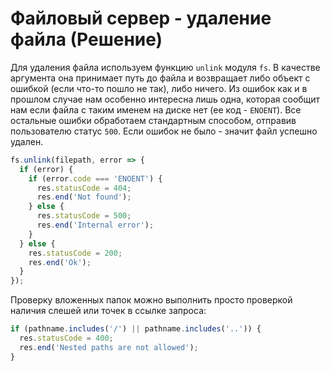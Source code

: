 # Файловый сервер - удаление файла (Решение)

Для удаления файла используем функцию `unlink` модуля `fs`. В качестве аргумента она принимает путь до файла и возвращает
либо объект с ошибкой (если что-то пошло не так), либо ничего. Из ошибок как и в прошлом случае нам особенно интересна 
лишь одна, которая сообщит нам если файла с таким именем на диске нет (ее код - `ENOENT`). Все остальные ошибки 
обработаем стандартным способом, отправив пользователю статус `500`. Если ошибок не было - значит файл успешно удален.
```js
fs.unlink(filepath, error => {
  if (error) {
    if (error.code === 'ENOENT') {
      res.statusCode = 404;
      res.end('Not found');
    } else {
      res.statusCode = 500;
      res.end('Internal error');  
    }
  } else {
    res.statusCode = 200;
    res.end('Ok');
  }
});
``` 


Проверку вложенных папок можно выполнить просто проверкой наличия слешей или точек в ссылке запроса:
```js
if (pathname.includes('/') || pathname.includes('..')) {
  res.statusCode = 400;
  res.end('Nested paths are not allowed');
}
```
